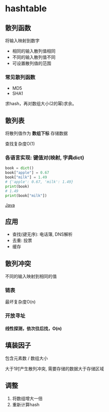 # hashtable

## 散列函数

将输入映射到数字

- 相同的输入散列值相同
- 不同的输入散列值不同
- 可设置散列值的范围

### 常见散列函数

- MD5
- SHA1

求hash，再对数组大小(2的幂)求余。


## 散列表

将散列值作为 **数组下标** 存储数据

查找复杂度O(1)

### 各语言实现: 键值对(映射, 字典dict)

```python tab="Python"
book = dict()
book["apple"] = 0.67
book["milk"] = 1.49
# {'apple': 0.67, 'milk': 1.49}
print(book)
# 1.49
print(book["milk"])
```

[Java](../../../coding/java/lib/Hashtable/)

## 应用

- 查找(键无序): 电话簿, DNS解析
- 去重: 投票
- 缓存

## 散列冲突

不同的输入映射到相同的值

### 链表

最坏复杂度O(n)

### 开放寻址

#### 线性探测，依次往后找，O(n)

## 填装因子

包含元素数 / 数组大小

大于1时产生散列冲突, 需要存储的数据大于存储区域

## 调整

1. 将数组增大一倍
1. 重新计算hash
